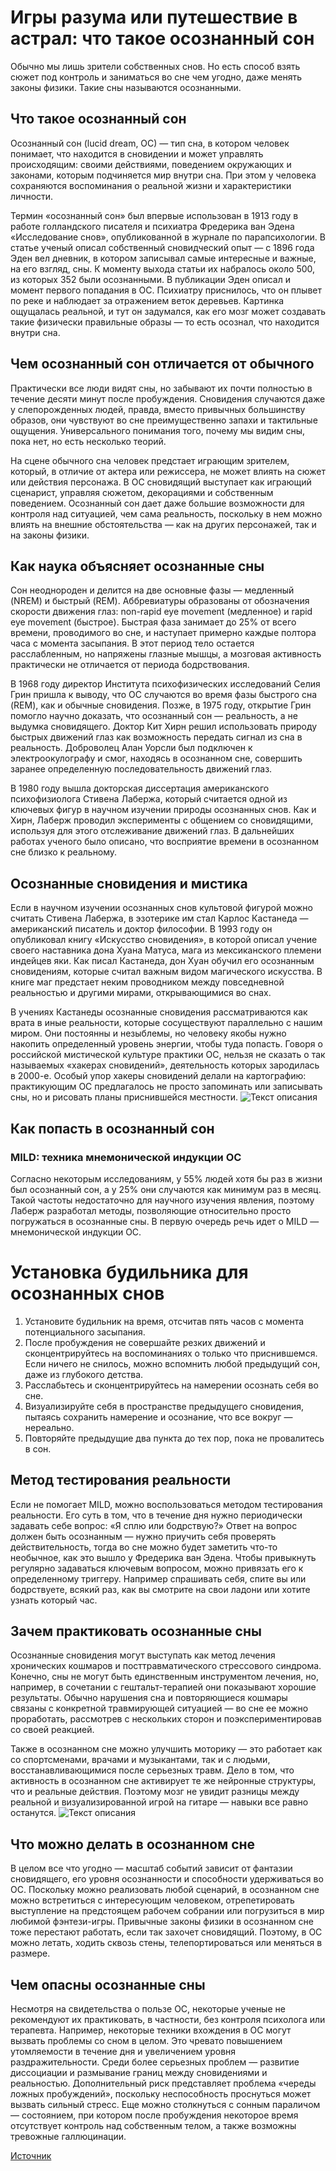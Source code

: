 # Игры разума или путешествие в астрал: что такое осознанный сон

Обычно мы лишь зрители собственных снов. Но есть способ взять сюжет под контроль и заниматься во сне чем угодно, даже менять законы физики. Такие сны называются осознанными.

## Что такое осознанный сон

Осознанный сон (lucid dream, ОС) — тип сна, в котором человек понимает, что находится в сновидении и может управлять происходящим: своими действиями, поведением окружающих и законами, которым подчиняется мир внутри сна. При этом у человека сохраняются воспоминания о реальной жизни и характеристики личности.

Термин «осознанный сон» был впервые использован в 1913 году в работе голландского писателя и психиатра Фредерика ван Эдена «Исследование снов», опубликованной в журнале по парапсихологии. В статье ученый описал собственный сновидческий опыт — с 1896 года Эден вел дневник, в котором записывал самые интересные и важные, на его взгляд, сны. К моменту выхода статьи их набралось около 500, из которых 352 были осознанными. В публикации Эден описал и момент первого попадания в ОС. Психиатру приснилось, что он плывет по реке и наблюдает за отражением веток деревьев. Картинка ощущалась реальной, и тут он задумался, как его мозг может создавать такие физически правильные образы — то есть осознал, что находится внутри сна.

## Чем осознанный сон отличается от обычного

Практически все люди видят сны, но забывают их почти полностью в течение десяти минут после пробуждения. Сновидения случаются даже у слепорожденных людей, правда, вместо привычных большинству образов, они чувствуют во сне преимущественно запахи и тактильные ощущения. Универсального понимания того, почему мы видим сны, пока нет, но есть несколько теорий.

На сцене обычного сна человек предстает играющим зрителем, который, в отличие от актера или режиссера, не может влиять на сюжет или действия персонажа. В ОС сновидящий выступает как играющий сценарист, управляя сюжетом, декорациями и собственным поведением. Осознанный сон дает даже большие возможности для контроля над ситуацией, чем сама реальность, поскольку в нем можно влиять на внешние обстоятельства — как на других персонажей, так и на законы физики.

## Как наука объясняет осознанные сны

Сон неоднороден и делится на две основные фазы — медленный (NREM) и быстрый (REM). Аббревиатуры образованы от обозначения скорости движения глаз: non-rapid eye movement (медленное) и rapid eye movement (быстрое). Быстрая фаза занимает до 25% от всего времени, проводимого во сне, и наступает примерно каждые полтора часа с момента засыпания. В этот период тело остается расслабленным, но напряжены глазные мышцы, а мозговая активность практически не отличается от периода бодрствования.

В 1968 году директор Института психофизических исследований Селия Грин пришла к выводу, что ОС случаются во время фазы быстрого сна (REM), как и обычные сновидения. Позже, в 1975 году, открытие Грин помогло научно доказать, что осознанный сон — реальность, а не выдумка сновидящего. Доктор Кит Хирн решил использовать природу быстрых движений глаз как возможность передать сигнал из сна в реальность. Доброволец Алан Уорсли был подключен к электроокулографу и смог, находясь в осознанном сне, совершить заранее определенную последовательность движений глаз.

В 1980 году вышла докторская диссертация американского психофизиолога Стивена Лабержа, который считается одной из ключевых фигур в научном изучении природы осознанных снов. Как и Хирн, Лаберж проводил эксперименты с общением со сновидящими, используя для этого отслеживание движений глаз. В дальнейших работах ученого было описано, что восприятие времени в осознанном сне близко к реальному.

## Осознанные сновидения и мистика

Если в научном изучении осознанных снов культовой фигурой можно считать Стивена Лабержа, в эзотерике им стал Карлос Кастанеда — американский писатель и доктор философии. В 1993 году он опубликовал книгу «Искусство сновидения», в которой описал учение своего наставника дона Хуана Матуса, мага из мексиканского племени индейцев яки. Как писал Кастанеда, дон Хуан обучил его осознанным сновидениям, которые считал важным видом магического искусства. В книге маг предстает неким проводником между повседневной реальностью и другими мирами, открывающимися во снах.

В учениях Кастанеды осознанные сновидения рассматриваются как врата в иные реальности, которые сосуществуют параллельно с нашим миром. Они постоянны и незыблемы, но человеку якобы нужно накопить определенный уровень энергии, чтобы туда попасть. Говоря о российской мистической культуре практики ОС, нельзя не сказать о так называемых «хакерах сновидений», деятельность которых зародилась в 2000-е. Особый упор хакеры сновидений делали на картографию: практикующим ОС предлагалось не просто запоминать или записывать сны, но и рисовать планы приснившейся местности.
![Текст описания](resource:lib/images/sleep_image_1.jpg)
## Как попасть в осознанный сон

### MILD: техника мнемонической индукции ОС

Согласно некоторым исследованиям, у 55% людей хотя бы раз в жизни был осознанный сон, а у 25% они случаются как минимум раз в месяц. Такой частоты недостаточно для научного изучения явления, поэтому Лаберж разработал методы, позволяющие относительно просто погружаться в осознанные сны. В первую очередь речь идет о MILD — мнемонической индукции ОС.
# Установка будильника для осознанных снов

1. Установите будильник на время, отсчитав пять часов с момента потенциального засыпания.
2. После пробуждения не совершайте резких движений и сконцентрируйтесь на воспоминаниях о только что приснившемся. Если ничего не снилось, можно вспомнить любой предыдущий сон, даже из глубокого детства.
3. Расслабьтесь и сконцентрируйтесь на намерении осознать себя во сне.
4. Визуализируйте себя в пространстве предыдущего сновидения, пытаясь сохранить намерение и осознание, что все вокруг — нереально.
5. Повторяйте предыдущие два пункта до тех пор, пока не провалитесь в сон.

## Метод тестирования реальности

Если не помогает MILD, можно воспользоваться методом тестирования реальности. Его суть в том, что в течение дня нужно периодически задавать себе вопрос: «Я сплю или бодрствую?» Ответ на вопрос должен быть осознанным — нужно приучить себя проверять действительность, тогда во сне можно будет заметить что-то необычное, как это вышло у Фредерика ван Эдена. Чтобы привыкнуть регулярно задаваться ключевым вопросом, можно привязать его к определенному триггеру. Например спрашивать себя, спите вы или бодрствуете, всякий раз, как вы смотрите на свои ладони или хотите узнать который час.

## Зачем практиковать осознанные сны

Осознанные сновидения могут выступать как метод лечения хронических кошмаров и посттравматического стрессового синдрома. Конечно, сны не могут быть единственным инструментом лечения, но, например, в сочетании с гештальт-терапией они показывают хорошие результаты. Обычно нарушения сна и повторяющиеся кошмары связаны с конкретной травмирующей ситуацией — во сне ее можно проработать, рассмотрев с нескольких сторон и поэкспериментировав со своей реакцией.

Также в осознанном сне можно улучшить моторику — это работает как со спортсменами, врачами и музыкантами, так и с людьми, восстанавливающимися после серьезных травм. Дело в том, что активность в осознанном сне активирует те же нейронные структуры, что и реальные действия. Поэтому мозг не увидит разницы между реальной и визуализированной игрой на гитаре — навыки все равно останутся.
![Текст описания](resource:lib/images/sleep_image_2.jpg)
## Что можно делать в осознанном сне

В целом все что угодно — масштаб событий зависит от фантазии сновидящего, его уровня осознанности и способности удерживаться во ОС. Поскольку можно реализовать любой сценарий, в осознанном сне можно встретиться с интересующим человеком, отрепетировать выступление на предстоящем рабочем собрании или погрузиться в мир любимой фэнтези-игры. Привычные законы физики в осознанном сне тоже перестают работать, если так захочет сновидящий. Поэтому, в ОС можно летать, ходить сквозь стены, телепортироваться или меняться в размере.

## Чем опасны осознанные сны

Несмотря на свидетельства о пользе ОС, некоторые ученые не рекомендуют их практиковать, в частности, без контроля психолога или терапевта. Например, некоторые техники вхождения в ОС могут вызвать проблемы со сном в целом. Это чревато повышением утомляемости в течение дня и увеличением уровня раздражительности. Среди более серьезных проблем — развитие диссоциации и размывание границ между сновидениями и реальностью. Дополнительный риск представляет проблема «череды ложных пробуждений», поскольку неспособность проснуться может вызвать сильный стресс. Еще можно столкнуться с сонным параличом — состоянием, при котором после пробуждения некоторое время отсутствует контроль над собственным телом, а также возможны тревожные галлюцинации.

[Источник](https://trends.rbc.ru/trends/social/625ff3129a794715283cdc6a)

